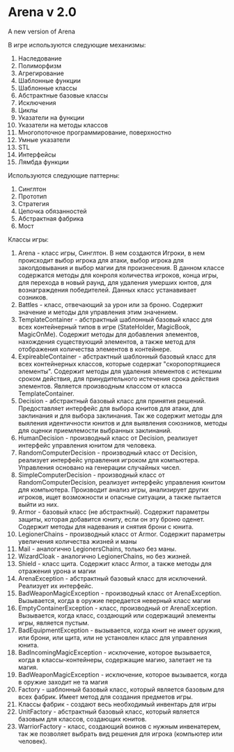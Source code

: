﻿# Arena v 2.0
 A new version of Arena

В игре используются следующие механизмы:
1. Наследование
2. Полиморфизм
3. Агрегирование
4. Шаблонные функции
5. Шаблонные классы
6. Абстрактные базовые классы
7. Исключения
8. Циклы
9. Указатели на функции
10. Указатели на методы классов
11. Многопоточное программирование, поверхностно 
12. Умные указатели
13. STL
14. Интерфейсы
15. Лямбда функции

Используются следующие паттерны:
1. Синглтон
2. Прототип
3. Стратегия
4. Цепочка обязанностей
5. Абстрактная фабрика
6. Мост

Классы игры:
1. Arena - класс игры, Синглтон. В нем создаются Игроки, в нем происходит выбор игрока для атаки, выбор игрока для заколдовывания и выбор магии для произнесения.
В данном классе содержатся методы для конроля количества игроков, конца игры, для перехода в новый раунд, для удаления умерших юнтов, для вознаграждения победителей. Данных класс устанавивает созников.
2. Battles - класс, отвечающий за урон или за броню. Содержит значение и методы для управления этим значением.
3. TemplateContainer - абстрактный шаблонный базовый класс для всех контейнерный типов в игре (StateHolder, MagicBook, MagicOnMe). Содержит методы для добавления элементов, нахождения существующий элементов, а также метод для отображения количества элементов в контейнере.
4. ExpireableContainer - абстрактный шаблонный базовый класс для всех контейнерных классов, которые содержат "скоропортящиеся элементы". Содержит методы для удаления элементов с истекшим сроком действия, для принудительного истечения срока действия элементов. Является производным классом от класса TemplateContainer.
5. Decision - абстрактный базовый класс для принятия решений. Предоставляет интерфейс для выбора юнитов для атаки, для заклинания и для выбора заклинания. Так же содержит методы для выяления идентичности юнитов и для выявления союзников, методы для оценки приемлемости выбранных заклинаний.
6. HumanDecision - производный класс от Decision, реализует интерфейс управления юнитом для человека.
7. RandomComputerDecision - производный класс от Decision, реализует интерфейс управления игроком для компьютера. Управления основано на генерации случайных чисел.
8. SimpleComputerDecision - производный класс от RandomComputerDecision, реализует интерфейс управления юнитом для компьютера. Производит анализ игры, анализирует других игроков, ищет возможности и опасные ситуации, а также пытается выйти из них.
9. Armor - базовый класс (не абстрактный). Содержит параметры защиты, которая добавится юниту, если он эту броню оденет. Содержит методы для надевания и снятия брони с юнита.
10. LegionerChains - производный класс от Armor. Содержит параметры увеличения количества жизней и маны
11. Mail - аналогично LegionersChains, только без маны.
12. WizardCloak - аналогично LegionerChains, но без жизней.
13. Shield - класс щита. Содержит класс Armor, а также методы для отражения урона и магии
14. ArenaException - абстрактный базовый класс для исключений. Реализует их интерфейс.
15. BadWeaponMagicException - производный класс от ArenaException. Вызывается, когда в оружие передается неверный класс магии
16. EmptyContainerException - класс, производный от ArenaException. Вызывается, когда класс, создающий или содержащий элементы игры, является пустым.
17. BadEquipmentException - вызывается, когда юнит не имеет оружия, или брони, или щита, или не установлен класс для управления юнита.
18. BadIncomingMagicException - исключение, которое вызывается, когда в классы-контейнеры, содержащие магию, залетает не та магия.
19. BadWeaponMagicException - исключение, которое вызывается, когда в оружие заходит не та магия
20. Factory - шаблонный базовый класс, который является базовым для всех фабрик. Имеет метод для создания предметов игры.
21. Классы фабрик - создают весь необходимый инвентарь для игры
22. UnitFactory - абстрактный базовый класс, который является базовым для классов, создающих юнитов.
23. WarriorFactory - класс, создающий воинов с нужным инвенатерем, так же позволяет выбрать вид решения для игрока (компьютер или человек).


